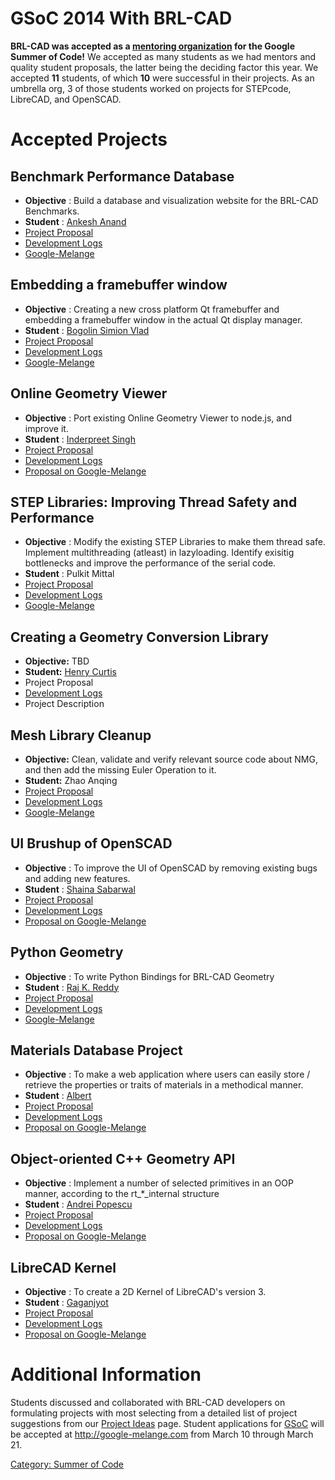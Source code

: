 # GSoC 2014 With BRL-CAD

**BRL-CAD was accepted as a [mentoring
organization](http://www.google-melange.com/) for the Google Summer of
Code!** We accepted as many students as we had mentors and quality
student proposals, the latter being the deciding factor this year. We
accepted **11** students, of which **10** were successful in their
projects. As an umbrella org, 3 of those students worked on projects for
STEPcode, LibreCAD, and OpenSCAD.

# Accepted Projects

## Benchmark Performance Database

-   **Objective** : Build a database and visualization website for the
    BRL-CAD Benchmarks.
-   **Student** : [Ankesh Anand](user/Ankeshanand.md)
-   [Project Proposal](user/Ankeshanand/GSoC14/proposal.md)
-   [Development Logs](user/Ankeshanand/GSoC14/logs.md)
-   [Google-Melange](http://www.google-melange.com/gsoc/project/details/google/gsoc2014/ankeshanand/5750085036015616)

## Embedding a framebuffer window

-   **Objective** : Creating a new cross platform Qt framebuffer and
    embedding a framebuffer window in the actual Qt display manager.
-   **Student** : [Bogolin Simion Vlad](user/Vladbogolin.md)
-   [Project Proposal](user/Vladbogolin/Proposal/EmbeddingFrameBuffer.md)
-   [Development Logs](user/Vladbogolin/GSoC2014/Logs.md)
-   [Google-Melange](https://www.google-melange.com/gsoc/project/details/google/gsoc2014/vladbogolin/5812572515205120)

## Online Geometry Viewer

-   **Objective** : Port existing Online Geometry Viewer to node.js, and
    improve it.
-   **Student** : [Inderpreet Singh](user/Inderpreet.md)
-   [Project Proposal](user/Inderpreet/OGV_Proposal.md)
-   [Development Logs](user/Inderpreet/GSoC14/logs.md)
-   [Proposal on Google-Melange](http://www.google-melange.com/gsoc/proposal/public/google/gsoc2014/ishwerdas/5649050225344512)

## STEP Libraries: Improving Thread Safety and Performance

-   **Objective** : Modify the existing STEP Libraries to make them
    thread safe. Implement multithreading (atleast) in lazyloading.
    Identify exisitig bottlenecks and improve the performance of the
    serial code.
-   **Student** : Pulkit Mittal
-   [Project Proposal](user/Pulkit%20Mittal/GSOC2014/proposal.md)
-   [Development Logs](user/Pulkit%20Mittal/GSOC2014/logs.md)
-   [Google-Melange](https://www.google-melange.com/gsoc/proposal/review/student/google/gsoc2014/hoiji/5629499534213120)

## Creating a Geometry Conversion Library

-   **Objective:** TBD
-   **Student:** [Henry Curtis](user/Hcurtis0010.md)
-   Project Proposal
-   [Development Logs](user/Hcurtis0010/GSoC2014/logs.md)
-   Project Description

## Mesh Library Cleanup

-   **Objective:** Clean, validate and verify relevant source code about
    NMG, and then add the missing Euler Operation to it.
-   **Student:** Zhao Anqing
-   [Project Proposal](user/Clouddrift/GSoC2014.md)
-   [Development Logs](user/Clouddrift/GSoC2014/Logs.md)
-   [Google-Melange](https://www.google-melange.com/gsoc/proposal/review/student/google/gsoc2014/clouddrift/5668600916475904)

## UI Brushup of OpenSCAD

-   **Objective** : To improve the UI of OpenSCAD by removing existing
    bugs and adding new features.
-   **Student** : [Shaina Sabarwal](user/Shainasabarwal.md)
-   [Project Proposal](user/Shainasabarwal/Openscad_UI_Brushup.md)
-   [Development Logs](user/Shainasabarwal/GSoC14/logs.md)
-   [Proposal on Google-Melange](http://www.google-melange.com/gsoc/proposal/review/student/google/gsoc2014/shaina/5629499534213120)

## Python Geometry

-   **Objective** : To write Python Bindings for BRL-CAD Geometry
-   **Student** : [Raj K. Reddy](user/Krajkreddy/main.md)
-   [Project Proposal](user/Krajkreddy/GSOC14/proposal.md)
-   [Development Logs](user/Krajkreddy/GSOC14/summary.md)
-   [Google-Melange](http://www.google-melange.com/gsoc/project/details/google/gsoc2014/krajkreddy/5766466041282560)

## Materials Database Project

-   **Objective** : To make a web application where users can easily
    store / retrieve the properties or traits of materials in a
    methodical manner.
-   **Student** : [Albert](user/Albertcoder.md)
-   [Project Proposal](user/Albertcoder/Proposal/materialdatabase.md)
-   [Development Logs](user/Albertcoder/GSoC2014/logs.md)
-   [Proposal on Google-Melange](http://www.google-melange.com/gsoc/proposal/public/google/gsoc2014/albertcoder/5629499534213120)

## Object-oriented C++ Geometry API

-   **Objective** : Implement a number of selected primitives in an OOP
    manner, according to the rt_\*_internal structure
-   **Student** : [Andrei Popescu](user/Popescu.andrei1991.md)
-   [Project Proposal](user/Popescu.andrei1991/proposal2014.md)
-   [Development Logs](user/Popescu.andrei1991/devlogs2014.md)
-   [Proposal on Google-Melange](https://www.google-melange.com/gsoc/project/details/google/gsoc2014/popescuandrei/5653164804014080)

## LibreCAD Kernel

-   **Objective** : To create a 2D Kernel of LibreCAD's version 3.
-   **Student** :
    [Gaganjyot](user/Gaganjyotsingh.md)
-   [Project Proposal](user/Gaganjyotsingh/Proposal/LibreCADkickoff.md)
-   [Development Logs](http://codebasement.wordpress.com/)
-   [Proposal on Google-Melange](http://www.google-melange.com/gsoc/proposal/review/student/google/gsoc2014/gaganjyot/5662278724616192)

# Additional Information

Students discussed and collaborated with BRL-CAD developers on
formulating projects with most selecting from a detailed list of project
suggestions from our [Project
Ideas](Google_Summer_of_Code/Project_Ideas.md) page. Student
applications for [GSoC](Google_Summer_of_Code.md) will be
accepted at <http://google-melange.com> from March 10 through March 21.

[Category: Summer of Code](Category:_Summer_of_Code.md)
